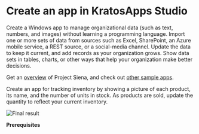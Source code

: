 <properties pageTitle="Create an app in KratosApps" description="Create your first app in KratosApps Studio, including importing data and adding controls" services="kratosapps" authors="AFTOwen"
 />

# Create an app in KratosApps Studio

Create a Windows app to manage organizational data (such as text, numbers, and images) without learning a programming language. Import one or more sets of data from sources such as Excel, SharePoint, an Azure mobile service, a REST source, or a social-media channel. Update the data to keep it current, and add records as your organization grows. Show data sets in tables, charts, or other ways that help your organization make better decisions.

Get an [overview](readme.md) of Project Siena, and check out [other sample apps](readme.md).

Create an app for tracking inventory by showing a picture of each product, its name, and the number of units in stock. As products are sold, update the quantity to reflect your current inventory.

![Final result](./media/siena-tutorial-inventory/final.png)

**Prerequisites**